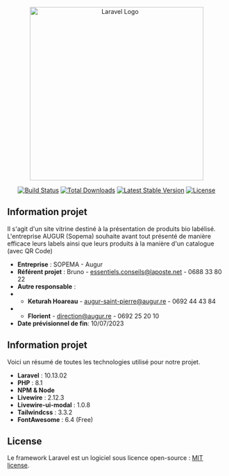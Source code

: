 <p align="center"><a href="https://laravel.com" target="_blank"><img src="https://raw.githubusercontent.com/laravel/art/master/logo-lockup/5%20SVG/2%20CMYK/1%20Full%20Color/laravel-logolockup-cmyk-red.svg" width="400" alt="Laravel Logo"></a></p>

<p align="center">
<a href="https://github.com/laravel/framework/actions"><img src="https://github.com/laravel/framework/workflows/tests/badge.svg" alt="Build Status"></a>
<a href="https://packagist.org/packages/laravel/framework"><img src="https://img.shields.io/packagist/dt/laravel/framework" alt="Total Downloads"></a>
<a href="https://packagist.org/packages/laravel/framework"><img src="https://img.shields.io/packagist/v/laravel/framework" alt="Latest Stable Version"></a>
<a href="https://packagist.org/packages/laravel/framework"><img src="https://img.shields.io/packagist/l/laravel/framework" alt="License"></a>
</p>

## Information projet

Il s'agit d'un site vitrine destiné à la présentation de produits bio labélisé. L'entreprise AUGUR (Sopema) souhaite avant tout présenté de manière efficace leurs labels ainsi que leurs produits à la manière d'un catalogue (avec QR Code)

- **Entreprise** : SOPEMA - Augur
- **Référent projet** : Bruno - essentiels.conseils@laposte.net - 0688 33 80 22
- **Autre responsable** :
- - **Keturah Hoareau** - augur-saint-pierre@augur.re - 0692 44 43 84
- - **Florient** - direction@augur.re - 0692 25 20 10
- **Date prévisionnel de fin**: 10/07/2023

## Information projet

Voici un résumé de toutes les technologies utilisé pour notre projet.

- **Laravel** : 10.13.02
- **PHP** : 8.1
- **NPM & Node**
- **Livewire** : 2.12.3
- **Livewire-ui-modal** : 1.0.8
- **Tailwindcss** : 3.3.2
- **FontAwesome** : 6.4 (Free)

## License

Le framework Laravel est un logiciel sous licence open-source : [MIT license](https://opensource.org/licenses/MIT).
